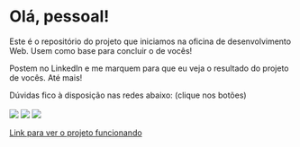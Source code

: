 # Olá, pessoal!

Este é o repositório do projeto que iniciamos na oficina de desenvolvimento Web. Usem como base para concluir o de vocês!

Postem no LinkedIn e me marquem para que eu veja o resultado do projeto de vocês. Até mais!

Dúvidas fico à disposição nas redes abaixo: (clique nos botões)<br /><br />
<a href="mailto:brunocf.dev@gmail.com"><img src="https://img.shields.io/badge/Gmail-D14836?style=for-the-badge&logo=gmail&logoColor=white"></a>
<a href="https://www.instagram.com/brunocosta.fig/"><img src="https://img.shields.io/badge/Instagram-E4405F?style=for-the-badge&logo=instagram&logoColor=white"></a>
<a href="https://www.linkedin.com/in/bruno-costa-figueiredo-b9b3141a2/"><img src="https://img.shields.io/badge/LinkedIn-0077B5?style=for-the-badge&logo=linkedin&logoColor=white"></a>

<a href="https://bruno-costa-fig.github.io/Oficina-Desenvolvimento-Web/">Link para ver o projeto funcionando</a>
